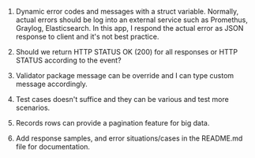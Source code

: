 1. Dynamic error codes and messages with a struct variable. Normally, actual errors should be log into an external service such as Promethus, Graylog, Elasticsearch. In this app, I respond the actual error as JSON response to client and it's not best practice.

2. Should we return HTTP STATUS OK (200) for all responses or HTTP STATUS according to the event?

3. Validator package message can be override and I can type custom message accordingly.

4. Test cases doesn't suffice and they can be various and test more scenarios.

5. Records rows can provide a pagination feature for big data.

6. Add response samples, and error situations/cases in the README.md file for documentation.